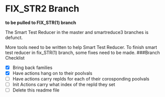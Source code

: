 # FIX_STR2 Branch
**to be pulled to FIX_STR(1) branch**

The Smart Test Reducer in the master and smartreduce3 branches is defunct. 

More tools need to be written to help Smart Test Reducer.  To finish smart test reducer in fix_STR(1) branch, some fixes need to be made.
###Branch Checklist
- [x] Bring back families
- [x] Have actions hang on to their poolvals
- [ ] Have actions carry repIds for each of their corosponding poolvals
- [ ] Init Actions carry what index of the repId they set
- [ ] Delete this readme file

